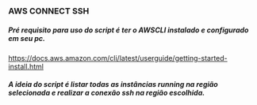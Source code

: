 ### AWS CONNECT SSH

##### Pré requisito para uso do script é ter o AWSCLI instalado e configurado em seu pc.

https://docs.aws.amazon.com/cli/latest/userguide/getting-started-install.html

##### A ideia do script é listar todas as instâncias running na região selecionada e realizar a conexão ssh na região escolhida.

